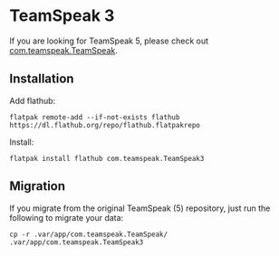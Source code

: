 # TeamSpeak 3

If you are looking for TeamSpeak 5, please check out [com.teamspeak.TeamSpeak](https://github.com/flathub/com.teamspeak.TeamSpeak).


## Installation
Add flathub:
```
flatpak remote-add --if-not-exists flathub https://dl.flathub.org/repo/flathub.flatpakrepo
```

Install:
```
flatpak install flathub com.teamspeak.TeamSpeak3
```

## Migration
If you migrate from the original TeamSpeak (5) repository, just run the following to migrate your data:
```
cp -r .var/app/com.teamspeak.TeamSpeak/ .var/app/com.teamspeak.TeamSpeak3
```

